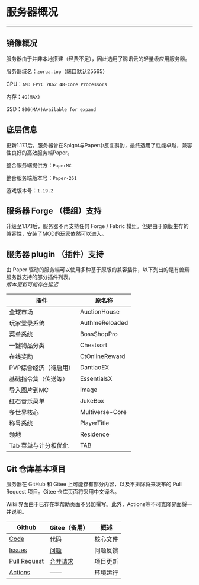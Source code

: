 # 服务器概况
***
## 镜像概况
服务器由于并非本地搭建（经费不足），因此选用了腾讯云的轻量级应用服务器。

服务器域名：`zorua.top`（端口默认25565）

CPU：`AMD EPYC 7K62 48-Core Processors `

内存：`4G(MAX)`

SSD：`80G(MAX)Available for expand`

## 底层信息
更新1.17.1后，服务器曾在Spigot与Paper中反复斟酌，最终选用了性能卓越，兼容性良好的高效服务端Paper。

整合服务端提供方：`PaperMC`

整合服务端版本号：`Paper-261`

游戏版本号：`1.19.2`

## 服务器 Forge （模组）支持
升级至1.17.1后，服务器不再支持任何 Forge / Fabric 模组。但是由于原版生存的兼容性，安装了MOD的玩家依然可以进入。

## 服务器 plugin （插件）支持
由 Paper 驱动的服务端可以使用多种基于原版的兼容插件，以下列出的是有兽焉服务器支持的部分插件列表。</br>  _版本更新可能存在延迟_

| 插件         | 原名称             |
|------------|-----------------|
| 全球市场       | AuctionHouse    |
| 玩家登录系统     | AuthmeReloaded  |
| 菜单系统       | BossShopPro     |
| 一键物品分类     | Chestsort       |
| 在线奖励       | CtOnlineReward  |
| PVP综合经济（待启用）  | DantiaoEX             |
| 基础指令集（传送等） | EssentialsX     |
| 导入图片到MC    | Image           |
| 红石音乐菜单     | JukeBox         |
| 多世界核心      | Multiverse-Core |
| 称号系统       | PlayerTitle     |
| 领地         | Residence       |
| Tab 菜单与计分板优化 | TAB             |


## Git 仓库基本项目

服务器在 GitHub 和 Gitee 上可能存有部分内容，以及不排除将来发布的 Pull Request 项目。Gitee 仓库页面将采用中文译名。

Wiki 界面由于已存在本帮助页面不另加撰写。此外，Actions等不可克隆界面将一并说明。

| Github                                                       | Gitee（备用）                                              | 概述     |
| ------------------------------------------------------------ | ---------------------------------------------------------- | -------- |
| [Code](https://github.com/ZoruaFox/YSY-Server)               | [代码](https://gitee.com/zorua__fox/YSY-Server)            | 核心文件 |
| [Issues](https://github.com/ZoruaFox/YSY-Server/issues)      | [问题](https://gitee.com/zorua__fox/YSY-Server/issues)     | 问题反馈 |
| [Pull Request](https://github.com/ZoruaFox/YSY-Server/pulls) | [合并请求](https://gitee.com/zorua__fox/YSY-Server/issues) | 项目更新 |
| [Actions](https://github.com/ZoruaFox/YSY-Server/actions)    | ——                                                         | 环境运行 |
